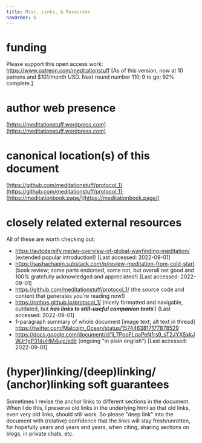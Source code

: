 ```yaml
---
title: Misc, Links, & Resources
navOrder: 6
---
```

# funding
Please support this open access work: https://www.patreon.com/meditationstuff
[As of this version, now at 10 patrons and $101/month USD. Next round number $110; 9$ to go; 92% complete.]

# author web presence
[https://meditationstuff.wordpress.com](https://meditationstuff.wordpress.com)


# canonical location(s) of this document
[https://github.com/meditationstuff/protocol_1](https://github.com/meditationstuff/protocol_1);
[https://meditationbook.page/](https://meditationbook.page/)

# closely related external resources

All of these are worth checking out:

* https://autodereify.me/an-overview-of-global-wayfinding-meditation/ (extended popular introduction!) [Last accessed: 2022-09-01]
* https://sashachapin.substack.com/p/review-meditation-from-cold-start (book review; some parts endorsed, some not, but overall net good and 100% gratefully acknowledged and appreciated!) [Last accessed: 2022-09-01]
* https://github.com/meditationstuff/protocol_1/ (the source code and content that generates you're reading now!)
* https://rothos.github.io/protocol_1/ (nicely formatted and navigable, outdated, but ***has links to still-useful companion tools***!) [Last accessed: 2022-09-01]
*  1-paragraph summary of whole document [image text; alt text in thread] https://twitter.com/Malcolm_Ocean/status/1574463817177878529
* https://docs.google.com/document/d/1L7PooFLqaPeNfrs9_sT2JYXSxkJWJr1gP314uHM4ujc/edit (ongoing "in plain english") [Last accessed: 2022-09-01]

# (hyper)linking/&#8203;(deep)linking/&#8203;(anchor)linking soft guarantees

Sometimes I revise the anchor links to different sections in the document. When I do this, I preserve old links in the underlying html so that old links, even very old links, should still work. So please "deep link" into the document with (relative) confidence that the links will stay fresh/&#8203;unrotten, for hopefully years and years and years, when citing, sharing sections on blogs, in private chats, etc.
